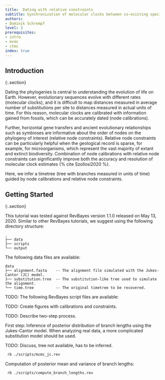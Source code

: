 ```yaml
---
title:  Dating with relative constraints
subtitle: Synchronization of molecular clocks between co-existing species
authors:
- Dominik Schrempf
level: 3
prerequisites:
- intro
- mcmc
- ctmc
index: true
---
```


Introduction
--------------
{:.section}

Dating the phylogenies is central to understanding the evolution of life on
Earth. However, evolutionary sequences evolve with different rates (molecular
clocks), and it is difficult to map distances measured in average number of
substitutions per site to distances measured in actual units of time. For this
reason, molecular clocks are calibrated with information gained from fossils,
which can be accurately dated (node calibrations).

Further, horizontal gene transfers and ancient evolutionary relationships such
as symbioses are informative about the order of nodes on the phylogeny of
interest (relative node constraints). Relative node constraints can be
particularly helpful when the geological record is sparse, for example, for
microorganisms, which represent the vast majority of extant and extinct
biodiversity. Combination of node calibrations with relative node constraints
can significantly improve both the accuracy and resolution of molecular clock
estimates {% cite Szollosi2020 %}.

Here, we infer a timetree (tree with branches measured in units of time) guided
by node calibrations and relative node constraints.

Getting Started
------------------
{:.section}

This tutorial was tested against RevBayes version 1.1.0 released on May
13, 2020. Similar to other RevBayes tutorials, we suggest using the following
directory structure:
```
.
├── data
├── scripts
└── output
```

The following data files are available:
```
data
├── alignment.fasta    -- The alignment file simulated with the Jukes-Cantor (JC) model.
├── substitution.tree  -- The substitution-like tree used to simulate the alignment.
└── time.tree          -- The original timetree to be recovered.
```

TODO: The following RevBayes script files are available:

TODO: Create figures with calibrations and constraints.

TODO: Describe two-step process.

First step: Inference of posterior distribution of branch lengths using the
Jukes-Cantor model. When analyzing real data, a more complicated substitution
model should be used.

TODO: Discuss, tree not available, has to be inferred.

```bash
 rb ./scripts/mcmc_jc.rev

```

Computation of posterior mean and variance of branch lengths:
```
 rb ./scripts/compute_branch_lengths.rev
```

